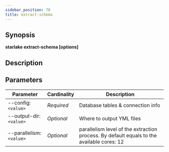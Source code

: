 ```yaml
---
sidebar_position: 70
title: extract-schema
---
```



## Synopsis

**starlake extract-schema [options]**

## Description


## Parameters

Parameter|Cardinality|Description
---|---|---
--config:`<value>`|*Required*|Database tables & connection info
--output-dir:`<value>`|*Optional*|Where to output YML files
--parallelism:`<value>`|*Optional*|parallelism level of the extraction process. By default equals to the available cores: 12

